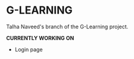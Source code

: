 G-LEARNING
==========

Talha Naveed's branch of the G-Learning project.

**CURRENTLY WORKING ON**
- Login page